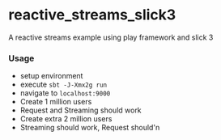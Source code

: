 # reactive_streams_slick3
A reactive streams example using play framework and slick 3

### Usage
* setup environment
* execute `sbt -J-Xmx2g run`
* navigate to `localhost:9000`
* Create 1 million users
* Request and Streaming should work
* Create extra 2 million users
* Streaming should work, Request should'n